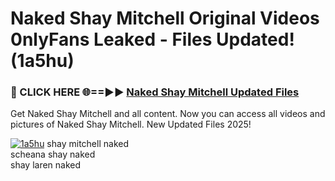 # Naked Shay Mitchell Original Videos 0nlyFans Leaked - Files Updated! (1a5hu)

<h3>🔴 CLICK HERE 🌐==►► <a href="https://tinyurl.com/yckcrads" rel="nofollow">Naked Shay Mitchell Updated Files</a></h3>

Get Naked Shay Mitchell and all content. Now you can access all videos and pictures of Naked Shay Mitchell. New Updated Files 2025!

[![1a5hu](https://i.imgur.com/hpKpOFt.gif)](https://tinyurl.com/yckcrads)
shay mitchell naked<br>
scheana shay naked<br>
shay laren naked